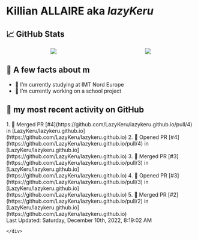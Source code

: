 <body>
    <div class="header">
        <h1><b>Killian ALLAIRE</b> aka <i>lazyKeru</i></h1>
    </div>
    <div class="body">
        <div>
            <h2>📈 GitHub Stats</h2>
            <div style="display: flex; align-items: flex-start; justify-content:space-around;">
                <img src="https://github-readme-stats.vercel.app/api?username=LazyKeru&theme=graywhite&show_icons=true" />
                <img src="https://github-readme-stats.vercel.app/api/top-langs/?username=LazyKeru" />
            </div>
        </div>
        <div>
            <h2>📣 A few facts about m</h2>
            <ul>
                <li>🌱 I’m currently studying at IMT Nord Europe</li>
                <li>🔭 I’m currently working on a school project</li>
            </ul>
        </div>
        <div>
            <h2>🌱 my most recent activity on GitHub</h2>
            <div>
                <!--RECENT_ACTIVITY:start-->
1. 🎉 Merged PR [#4](https://github.com/LazyKeru/lazykeru.github.io/pull/4) in [LazyKeru/lazykeru.github.io](https://github.com/LazyKeru/lazykeru.github.io)
2. 💪 Opened PR [#4](https://github.com/LazyKeru/lazykeru.github.io/pull/4) in [LazyKeru/lazykeru.github.io](https://github.com/LazyKeru/lazykeru.github.io)
3. 🎉 Merged PR [#3](https://github.com/LazyKeru/lazykeru.github.io/pull/3) in [LazyKeru/lazykeru.github.io](https://github.com/LazyKeru/lazykeru.github.io)
4. 💪 Opened PR [#3](https://github.com/LazyKeru/lazykeru.github.io/pull/3) in [LazyKeru/lazykeru.github.io](https://github.com/LazyKeru/lazykeru.github.io)
5. 🎉 Merged PR [#2](https://github.com/LazyKeru/lazykeru.github.io/pull/2) in [LazyKeru/lazykeru.github.io](https://github.com/LazyKeru/lazykeru.github.io)
                <!--RECENT_ACTIVITY:end-->
            </div>
            <div>
                <!--RECENT_ACTIVITY:last_update-->
Last Updated: Saturday, December 10th, 2022, 8:19:02 AM
                <!--RECENT_ACTIVITY:last_update_end-->
            </div>
        </div>
    </div>
    <div class="footer">

    </div>
</body>

<!--
**LazyKeru/LazyKeru** is a ✨ _special_ ✨ repository because its `README.md` (this file) appears on your GitHub profile.

Here are some ideas to get you started:

- 🔭 I’m currently working on ...
- 🌱 I’m currently learning ...
- 👯 I’m looking to collaborate on ...
- 🤔 I’m looking for help with ...
- 💬 Ask me about ...
- 📫 How to reach me: ...
- 😄 Pronouns: ...
- ⚡ Fun fact: ...
-->